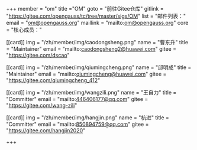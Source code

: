 +++
member = "om"
title ="OM"
goto = "前往Gitee仓库"
gitlink = "https://gitee.com/opengauss/tc/tree/master/sigs/OM"
list = "邮件列表："
email = "om@opengauss.org"
maillink = "mailto:om@opengauss.org"
core = "核心成员："


[[card]]
img = "/zh/member/img/caodongsheng.png"
name = "曹东升"
title = "Maintainer"
email = "mailto:caodongsheng2@huawei.com"
gitee = "https://gitee.com/dscao"

[[card]]
img = "/zh/member/img/qiumingcheng.png"
name = "邱明成"
title = "Maintainer"
email = "mailto:qiumingcheng@huawei.com"
gitee = "https://gitee.com/qiumingcheng_412"

[[card]]
img = "/zh/member/img/wangzili.png"
name = "王自力"
title = "Committer"
email = "mailto:446406177@qq.com"
gitee = "https://gitee.com/wang-zili"

[[card]]
img = "/zh/member/img/hangjin.png"
name = "杭进"
title = "Committer"
email = "mailto:850894759@qq.com"
gitee = "https://gitee.com/hangjin2020"

+++